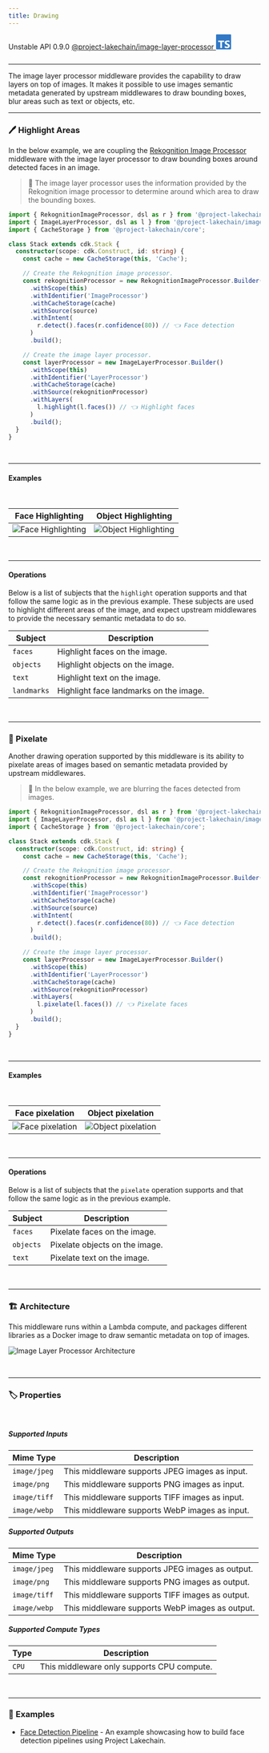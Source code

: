 ```yaml
---
title: Drawing
---
```


<span title="Label: Pro" data-view-component="true" class="Label Label--api text-uppercase">
  Unstable API
</span>
<span title="Label: Pro" data-view-component="true" class="Label Label--version text-uppercase">
  0.9.0
</span>
<span title="Label: Pro" data-view-component="true" class="Label Label--package">
  <a target="_blank" href="https://www.npmjs.com/package/@project-lakechain/image-layer-processor">
    @project-lakechain/image-layer-processor
  </a>
</span>
<span class="language-icon">
  <svg role="img" viewBox="0 0 24 24" width="30" xmlns="http://www.w3.org/2000/svg" style="fill: #3178C6;"><title>TypeScript</title><path d="M1.125 0C.502 0 0 .502 0 1.125v21.75C0 23.498.502 24 1.125 24h21.75c.623 0 1.125-.502 1.125-1.125V1.125C24 .502 23.498 0 22.875 0zm17.363 9.75c.612 0 1.154.037 1.627.111a6.38 6.38 0 0 1 1.306.34v2.458a3.95 3.95 0 0 0-.643-.361 5.093 5.093 0 0 0-.717-.26 5.453 5.453 0 0 0-1.426-.2c-.3 0-.573.028-.819.086a2.1 2.1 0 0 0-.623.242c-.17.104-.3.229-.393.374a.888.888 0 0 0-.14.49c0 .196.053.373.156.529.104.156.252.304.443.444s.423.276.696.41c.273.135.582.274.926.416.47.197.892.407 1.266.628.374.222.695.473.963.753.268.279.472.598.614.957.142.359.214.776.214 1.253 0 .657-.125 1.21-.373 1.656a3.033 3.033 0 0 1-1.012 1.085 4.38 4.38 0 0 1-1.487.596c-.566.12-1.163.18-1.79.18a9.916 9.916 0 0 1-1.84-.164 5.544 5.544 0 0 1-1.512-.493v-2.63a5.033 5.033 0 0 0 3.237 1.2c.333 0 .624-.03.872-.09.249-.06.456-.144.623-.25.166-.108.29-.234.373-.38a1.023 1.023 0 0 0-.074-1.089 2.12 2.12 0 0 0-.537-.5 5.597 5.597 0 0 0-.807-.444 27.72 27.72 0 0 0-1.007-.436c-.918-.383-1.602-.852-2.053-1.405-.45-.553-.676-1.222-.676-2.005 0-.614.123-1.141.369-1.582.246-.441.58-.804 1.004-1.089a4.494 4.494 0 0 1 1.47-.629 7.536 7.536 0 0 1 1.77-.201zm-15.113.188h9.563v2.166H9.506v9.646H6.789v-9.646H3.375z"/></svg>
</span>
<div style="margin-top: 26px"></div>

---

The image layer processor middleware provides the capability to draw layers on top of images. It makes it possible to use images semantic metadata generated by upstream middlewares to draw bounding boxes, blur areas such as text or objects, etc.

---

### 🖊️ Highlight Areas

In the below example, we are coupling the [Rekognition Image Processor](/project-lakechain/image-processing/rekognition-image-processor) middleware with the image layer processor to draw bounding boxes around detected faces in an image.

> 💁 The image layer processor uses the information provided by the Rekognition image processor to determine around which area to draw the bounding boxes.

```typescript
import { RekognitionImageProcessor, dsl as r } from '@project-lakechain/rekognition-image-processor';
import { ImageLayerProcessor, dsl as l } from '@project-lakechain/image-layer-processor';
import { CacheStorage } from '@project-lakechain/core';

class Stack extends cdk.Stack {
  constructor(scope: cdk.Construct, id: string) {
    const cache = new CacheStorage(this, 'Cache');

    // Create the Rekognition image processor.
    const rekognitionProcessor = new RekognitionImageProcessor.Builder()
      .withScope(this)
      .withIdentifier('ImageProcessor')
      .withCacheStorage(cache)
      .withSource(source)
      .withIntent(
        r.detect().faces(r.confidence(80)) // 👈 Face detection
      )
      .build();

    // Create the image layer processor.
    const layerProcessor = new ImageLayerProcessor.Builder()
      .withScope(this)
      .withIdentifier('LayerProcessor')
      .withCacheStorage(cache)
      .withSource(rekognitionProcessor)
      .withLayers(
        l.highlight(l.faces()) // 👈 Highlight faces
      )
      .build();
  }
}
```

<br>

---

#### Examples

<br>

| Face Highlighting  | Object Highlighting  |
| ------------------ | -------------------  |
| ![Face Highlighting](../../../assets/bounding-box-face-example.jpeg) | ![Object Highlighting](../../../assets/bounding-box-object-example.jpeg) |

<br>

---

#### Operations

Below is a list of subjects that the `highlight` operation supports and that follow the same logic as in the previous example. These subjects are used to highlight different areas of the image, and expect upstream middlewares to provide the necessary semantic metadata to do so.

| Subject | Description |
| ------- | ----------- |
| `faces` | Highlight faces on the image. |
| `objects` | Highlight objects on the image. |
| `text` | Highlight text on the image. |
| `landmarks` | Highlight face landmarks on the image. |

<br>

---

### 👾 Pixelate

Another drawing operation supported by this middleware is its ability to pixelate areas of images based on semantic metadata provided by upstream middlewares.

> 💁 In the below example, we are blurring the faces detected from images.

```typescript
import { RekognitionImageProcessor, dsl as r } from '@project-lakechain/rekognition-image-processor';
import { ImageLayerProcessor, dsl as l } from '@project-lakechain/image-layer-processor';
import { CacheStorage } from '@project-lakechain/core';

class Stack extends cdk.Stack {
  constructor(scope: cdk.Construct, id: string) {
    const cache = new CacheStorage(this, 'Cache');

    // Create the Rekognition image processor.
    const rekognitionProcessor = new RekognitionImageProcessor.Builder()
      .withScope(this)
      .withIdentifier('ImageProcessor')
      .withCacheStorage(cache)
      .withSource(source)
      .withIntent(
        r.detect().faces(r.confidence(80)) // 👈 Face detection
      )
      .build();

    // Create the image layer processor.
    const layerProcessor = new ImageLayerProcessor.Builder()
      .withScope(this)
      .withIdentifier('LayerProcessor')
      .withCacheStorage(cache)
      .withSource(rekognitionProcessor)
      .withLayers(
        l.pixelate(l.faces()) // 👈 Pixelate faces
      )
      .build();
  }
}
```

<br>

---

#### Examples

<br>

| Face pixelation    | Object pixelation   |
| ------------------ | ------------------- |
| ![Face pixelation](../../../assets/pixelation-face-example.jpeg) | ![Object pixelation](../../../assets/pixelation-object-example.jpeg) |

<br>

---

#### Operations

Below is a list of subjects that the `pixelate` operation supports and that follow the same logic as in the previous example.

| Subject | Description |
| ------- | ----------- |
| `faces` | Pixelate faces on the image. |
| `objects` | Pixelate objects on the image. |
| `text` | Pixelate text on the image. |

<br>

---

### 🏗️ Architecture

This middleware runs within a Lambda compute, and packages different libraries as a Docker image to draw semantic metadata on top of images.

![Image Layer Processor Architecture](../../../assets/image-layer-processor-architecture.png)

<br>

---

### 🏷️ Properties

<br>

##### Supported Inputs

|  Mime Type  | Description |
| ----------- | ----------- |
| `image/jpeg` | This middleware supports JPEG images as input. |
| `image/png` | This middleware supports PNG images as input. |
| `image/tiff` | This middleware supports TIFF images as input. |
| `image/webp` | This middleware supports WebP images as input. |

##### Supported Outputs

|  Mime Type  | Description |
| ----------- | ----------- |
| `image/jpeg` | This middleware supports JPEG images as output. |
| `image/png` | This middleware supports PNG images as output. |
| `image/tiff` | This middleware supports TIFF images as output. |
| `image/webp` | This middleware supports WebP images as output. |

##### Supported Compute Types

| Type  | Description |
| ----- | ----------- |
| `CPU` | This middleware only supports CPU compute. |

<br>

---

### 📖 Examples

- [Face Detection Pipeline](https://github.com/awslabs/project-lakechain/tree/main/examples/simple-pipelines/image-processing-pipelines/face-detection-pipeline) - An example showcasing how to build face detection pipelines using Project Lakechain.
